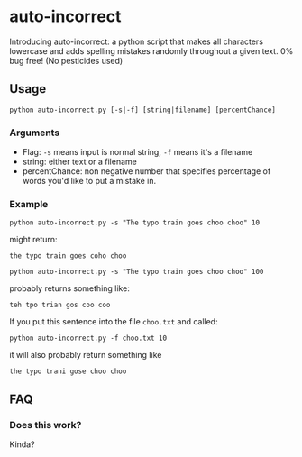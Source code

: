 # auto-incorrect
Introducing auto-incorrect: a python script that makes all characters lowercase and adds spelling mistakes randomly throughout a given text. 0% bug free! (No pesticides used)

## Usage
`python auto-incorrect.py [-s|-f] [string|filename] [percentChance]`

### Arguments
*	Flag: `-s` means input is normal string, `-f` means it's a filename
*	string: either text or a filename
*	percentChance: non negative number that specifies percentage of words you'd like to put a mistake in.

### Example

`python auto-incorrect.py -s "The typo train goes choo choo" 10`

might return:

`the typo train goes coho choo`

`python auto-incorrect.py -s "The typo train goes choo choo" 100`

probably returns something like:

`teh tpo trian gos coo coo`

If you put this sentence into the file `choo.txt` and called:

`python auto-incorrect.py -f choo.txt 10`

it will also probably return something like

`the typo trani gose choo choo`

## FAQ

### Does this work?
Kinda?
